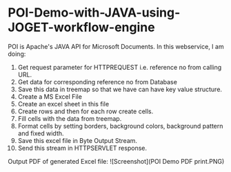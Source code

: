 # POI-Demo-with-JAVA-using-JOGET-workflow-engine

POI is Apache's JAVA API for Microsoft Documents. 
In this webservice, I am doing:
1. Get request parameter for HTTPREQUEST i.e. reference no from calling URL.
2. Get data for corresponding reference no from Database
3. Save this data in treemap so that we have can have key value structure.
4. Create a MS Excel File
5. Create an excel sheet in this file
6. Create rows and then for each row create cells.
7. Fill cells with the data from treemap.
8. Format cells by setting borders, background colors, background pattern and fixed width.
9. Save this excel file in Byte Output Stream.
10. Send this stream in HTTPSERVLET response.

Output PDF of generated Excel file:
![Screenshot](POI Demo PDF print.PNG)
